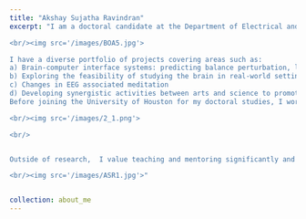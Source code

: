 ```yaml
---
title: "Akshay Sujatha Ravindran"
excerpt: "I am a doctoral candidate at the Department of Electrical and Computer Engineering at the University of Houston. Under the supervision of Dr. Jose Contreras Vidal, I work in the Non-Invasive Brain-Machine Interface Systems Lab as part of the BRAIN Center (NSF IUCRC). My research focuses on developing different engineering tools for analyzing non-invasive electrophysiological data, mainly involving EEG. My expertise lies in developing deep learning models to study the EEG, with significant emphasis on explainability of such models. I also strongly believe that deep learning is not the answer to all questions and many questions are best answered by classical signal processing and machine learning approaches.

<br/><img src='/images/BOA5.jpg'>

I have a diverse portfolio of projects covering areas such as:
a) Brain-computer interface systems: predicting balance perturbation, lower limb kinematics, and decoding hand motor imagery from EEG
b) Exploring the feasibility of studying the brain in real-world settings (using museums and public venues as a laboratory)
c) Changes in EEG associated meditation
d) Developing synergistic activities between arts and science to promote interdisciplinary research opportunities while also serving as outreach activities in STEM.
Before joining the University of Houston for my doctoral studies, I worked at Health Technology Innovation Center at the IIT Madras, India as a Research Intern for a year. During that time I worked on developing wearable vital signal monitoring devices. I earned my Bachelor’s Degree in Electrical and Electronics Engineering from the University of Kerala, India in 2015

<br/><img src='/images/2_1.png'>

<br/>


Outside of research,  I value teaching and mentoring significantly and I find satisfaction the most when I get to help someone advance their career and dreams. I feel very blessed and happy to be in a profession that provides incentives for lifelong learning and offers great flexibility to pursue things that spark your curiosity and interest. Outside of work, I love to travel, spend quality time in nature, meditate, yoga, go for walks, play and watch soccer and most importantly am a huge foodie! I love to engage in conversations and activities related to spirituality, developing a growth mindset, and overcoming failures/challenges.

<br/><img src='/images/ASR1.jpg'>"


collection: about_me
---
```



